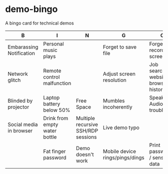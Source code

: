 # demo-bingo
A bingo card for technical demos

|B   |I   |N   |G   |O   |
|---|---|---|---|---|
|Embarassing Notification   |Personal music plays   |   |Forget to save file   | Forget to record screencast   |
|Network glitch   |Remote control malfunction   |   |Adjust screen resolution   | Job search website in browser history  |
|Blinded by projector   |Laptop battery below 50%   |Free Space   | Mumbles incoherently  |Speaker / Audio trouble   |
|Social media in browser   |Drink from empty water bottle   |Multiple recursive SSH/RDP sessions   |  Live demo typo |   |
|   |Fat finger password   | Demo doesn't work  | Mobile device rings/pings/dings  |Print password / sensitive data   |
